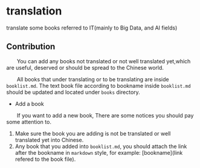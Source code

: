# translation
translate some books referred  to IT(mainly to Big Data, and AI fields)

## Contribution

&ensp;&ensp;&ensp;&ensp;You can add any books not translated or not well translated yet,which are useful, deserved or should be
spread to the Chinese world. 

&ensp;&ensp;&ensp;&ensp;All books that under translating or to be translating are inside `booklist.md`. The text book file according to bookname inside `booklist.md` should be updated and located under `books` directory.

+ Add a book

&ensp;&ensp;&ensp;&ensp;If you want to add a new book, There are some notices you should pay some attention to.

1. Make sure the book you are adding is not be translated or well translated yet into Chinese.
2. Any book that you added into `booklist.md`, you should attach the link after the bookname in `markdown` style, for example:
[bookname](link refered to the book file).


